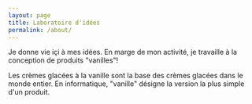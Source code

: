 ```yaml
---
layout: page
title: Laboratoire d'idées
permalink: /about/
---
```


Je donne vie içi à mes idées. En marge de mon activité, je travaille à la conception
de produits "vanilles"!

Les crèmes glacées à la vanille sont la base des crèmes glacées dans le monde entier.
En informatique, "vanille" désigne la version la plus simple d'un produit.

